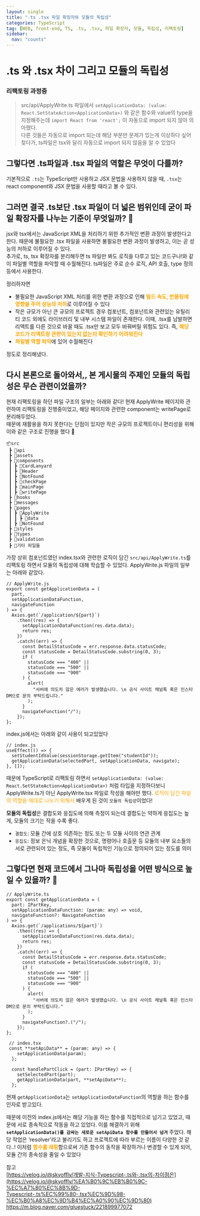 ```yaml
---
layout: single
title: ".ts .tsx 파일 확장자와 모듈의 독립성"
categories: TypeScript
tag: [WEB, front-end, TS, .ts, .tsx, 파일 확장자, 모듈, 독립성, 리팩토링]
sidebar:
  nav: "counts"
---
```


# .ts 와 .tsx 차이 그리고 모듈의 독립성

### 리팩토링 과정중

> src/api/ApplyWrite.ts 파일에서 `setApplicationData: (value: React.SetStateAction<ApplicationData>)` 와 같은 함수와 value의 type을 지정해주는데 `import React from 'react';` 이 자동으로 import 되지 않아 의아했다.<br />
> 다른 것들은 자동으로 import 되는데 해당 부분만 문제가 있는게 이상하다 싶어 찾다가, ts파일은 tsx와 달리 자동으로 import 되지 않음을 알 수 있었다

## 그렇다면 .ts파일과 .tsx 파일의 역할은 무엇이 다를까?

기본적으로 `.ts`는 TypeScript만 사용하고 JSX 문법을 사용하지 않을 때, `.tsx`는 react component와 JSX 문법을 사용할 때라고 볼 수 있다.

## 그러면 결국 .ts보단 .tsx 파일이 더 넓은 범위인데 굳이 파일 확장자를 나누는 기준이 무엇일까? 🤔

jsx와 tsx에서는 JavaScript XML을 처리하기 위한 추가적인 변환 과정이 발생한다고 한다. 때문에 불필요한 .tsx 파일을 사용하면 불필요한 변환 과정이 발생하고, 이는 곧 성능의 저하로 이루어질 수 있다. <br />
추가로, ts, tsx 확장자를 분리해두면 ts 파일만 봐도 로직을 다루고 있는 코드구나!와 같이 파일별 역할을 파악할 때 수월해진다. ts파일은 주로 순수 로직, API 호출, type 정의 등에서 사용한다.

정리하자면

- 불필요한 JavaScript XML 처리를 위한 변환 과정으로 인해 <span style="color:orange">**빌드 속도, 번들링에 영향을 주어 성능의 저하**</span>로 이루어질 수 있다
- 작은 규모가 아닌 큰 규모의 프로젝트 경우 컴포넌트, 컴포넌트와 관련있는 유틸리티 코드 외에도 라이브러리 및 내부 시스템 파일이 존재한다. 이때, .tsx를 남발하면 리액트를 다른 것으로 바꿀 때도 .tsx만 보고 모두 바꿔버릴 위험도 있다. 즉, <span style="color:orange">**해당 코드가 리액트랑 관련이 있는지 없는지 확인하기 어려워진다**</span>
- <span style="color:orange">**파일별 역할 파악**</span>에 있어 수월해진다

정도로 정리해냈다.

## 다시 본론으로 돌아와서,, 본 게시물의 주제인 모듈의 독립성은 무슨 관련이었을까?

현재 리팩토링을 하던 파일 구조의 일부는 아래와 같다! 현재 ApplyWrite 페이지와 관련하여 리팩토링을 진행중이었고, 해당 페이지와 관련한 component는 writePage로 분리해두었다.<br/>
때문에 재활용을 하지 못한다는 단점이 있지만 작은 규모의 프로젝트이니 편리성을 위해 이와 같은 구조로 진행을 했다 🤧

```tsx
📦src
 ┣ 📂api
 ┣ 📂assets
 ┣ 📂components
 ┃ ┣ 📂CardLanyard
 ┃ ┣ 📂Header
 ┃ ┣ 📂NotFound
 ┃ ┣ 📂checkPage
 ┃ ┣ 📂mainPage
 ┃ ┣ 📂writePage
 ┣ 📂hooks
 ┣ 📂messages
 ┣ 📂pages
 ┃ ┣ 📂ApplyWrite
 ┃ ┃ ┣ 📂data
 ┃ ┣ 📂NotFound
 ┣ 📂styles
 ┣ 📂types
 ┣ 📂validation
 ┣ 📜기타 파일들
```

가장 상위 컴포넌트였던 index.tsx와 관련한 로직이 담긴 `src/api/ApplyWrite.ts`를 리팩토링 하면서 모듈의 독립성에 대해 학습할 수 있었다.
ApplyWrite.js 파일의 일부는 아래와 같았다.

```tsx
// ApplyWrite.js
export const getApplicationData = (
  part,
  setApplicationDataFunction,
  navigateFunction
) => {
  Axios.get(`/application/${part}`)
    .then((res) => {
      setApplicationDataFunction(res.data.data);
      return res;
    })
    .catch((err) => {
      const DetailStatusCode = err.response.data.statusCode;
      const statusCode = DetailStatusCode.substring(0, 3);
      if (
        statusCode === "400" ||
        statusCode === "500" ||
        statusCode === "900"
      ) {
        alert(
          "서버에 의도치 않은 에러가 발생했습니다. \n 공식 사이트 채널톡 혹은 인스타 DM으로 문의 부탁드립니다."
        );
      }
      navigateFunction("/");
    });
};
```

index.js에서는 아래와 같이 사용이 되고있었다

```tsx
// index.js
useEffect(() => {
  setStudentIdValue(sessionStorage.getItem("studentId"));
  getApplicationData(selectedPart, setApplicationData, navigate);
}, []);
```

때문에 TypeScript로 리팩토링 하면서 `setApplicationData: (value: React.SetStateAction<ApplicationData>)` 처럼 타입을 지정하다보니 ApplyWrite.ts가 아닌 ApplyWrite.tsx 파일로 작성을 해야만 했다. <span style="color:orange">로직이 담긴 파일의 역할을 제대로 나누기 위해서</span> 배우게 된 것이 `모듈의 독립성`이었다!

**모듈의 독립성**은 결합도와 응집도에 의해 측정이 되는데 결합도는 약하게 응집도는 높게, 모듈의 크기는 작을 수록 좋다.

- `결합도`: 모듈 간에 상호 의존하는 정도 또는 두 모듈 사이의 연관 관계
- `응집도`: 정보 은닉 개념을 확장한 것으로, 명령어나 호출문 등 모듈의 내부 요소들의 서로 관련되어 있는 정도, 즉 모듈이 독립적인 기능으로 정의되어 있는 정도를 의미

## 그렇다면 현재 코드에서 그나마 독립성을 어떤 방식으로 높일 수 있을까? 🧐

```tsx
// ApplyWrite.ts
export const getApplicationData = (
  part: IPartKey,
  setApplicationDataFunction: (param: any) => void,
  navigateFunction?: NavigateFunction
) => {
  Axios.get(`/applications/${part}`)
    .then((res) => {
      setApplicationDataFunction(res.data.data);
      return res;
    })
    .catch((err) => {
      const DetailStatusCode = err.response.data.statusCode;
      const statusCode = DetailStatusCode.substring(0, 3);
      if (
        statusCode === "400" ||
        statusCode === "500" ||
        statusCode === "900"
      ) {
        alert(
          "서버에 의도치 않은 에러가 발생했습니다. \n 공식 사이트 채널톡 혹은 인스타 DM으로 문의 부탁드립니다."
        );
      }
      navigateFunction?.("/");
    });
};
```

```tsx
 // index.tsx
 const **setApiData** = (param: any) => {
    setApplicationData(param);
  };

  const handlePartClick = (part: IPartKey) => {
    setSelectedPart(part);
    getApplicationData(part, **setApiData**);
  };

```

현재 `getApplicationData`는 `setApplicationDataFunction`의 역할을 하는 함수를 인자로 받고있다.

때문에 이전의 index.js에서는 해당 기능을 하는 함수를 직접적으로 넘기고 있었고, 때문에 서로 종속적으로 작동을 하고 있었다. 이를 해결하기 위해 **`setApplicationData()를 감싸는 새로운 setApiData 함수를 만들어서 넘겨`** 주었다. 해당 작업은 ‘resolver’라고 불리기도 하고 프로젝트에 따라 부르는 이름이 다양한 것 같다..! 이처럼 <span style="color:orange">**함수를 래핑**</span>함으로써 기존 함수의 동작을 확장하거나 변경할 수 있게 되어, 모듈 간의 종속성을 줄일 수 있었다

참고<br/>
[https://velog.io/@skyoffly/개발-지식-Typescript-.ts와-.tsx의-차이점은](https://velog.io/@skyoffly/%EA%B0%9C%EB%B0%9C-%EC%A7%80%EC%8B%9D-Typescript-.ts%EC%99%80-.tsx%EC%9D%98-%EC%B0%A8%EC%9D%B4%EC%A0%90%EC%9D%80)
https://m.blog.naver.com/gluestuck/221899977072
